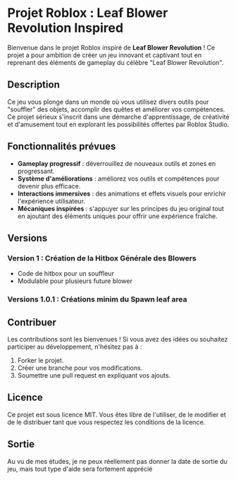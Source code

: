# Projet Roblox : **Leaf Blower Revolution Inspired**

Bienvenue dans le projet Roblox inspiré de **Leaf Blower Revolution** ! Ce projet a pour ambition de créer un jeu innovant et captivant tout en reprenant des éléments de gameplay du célèbre "Leaf Blower Revolution". 

## Description

Ce jeu vous plonge dans un monde où vous utilisez divers outils pour "souffler" des objets, accomplir des quêtes et améliorer vos compétences. Ce projet sérieux s'inscrit dans une démarche d'apprentissage, de créativité et d'amusement tout en explorant les possibilités offertes par Roblox Studio.

## Fonctionnalités prévues

- **Gameplay progressif** : déverrouillez de nouveaux outils et zones en progressant.
- **Système d'améliorations** : améliorez vos outils et compétences pour devenir plus efficace.
- **Interactions immersives** : des animations et effets visuels pour enrichir l'expérience utilisateur.
- **Mécaniques inspirées** : s'appuyer sur les principes du jeu original tout en ajoutant des éléments uniques pour offrir une expérience fraîche.

## Versions

### Version 1 : Création de la Hitbox Générale des Blowers

- Code de hitbox pour un souffleur
- Modulable pour plusieurs future blower

### Versions 1.0.1 : Créations minim du Spawn leaf area

## Contribuer

Les contributions sont les bienvenues ! Si vous avez des idées ou souhaitez participer au développement, n'hésitez pas à :

1. Forker le projet.
2. Créer une branche pour vos modifications.
3. Soumettre une pull request en expliquant vos ajouts.

## Licence

Ce projet est sous licence MIT. Vous êtes libre de l'utiliser, de le modifier et de le distribuer tant que vous respectez les conditions de la licence.

## Sortie

Au vu de mes études, je ne peux réellement pas donner la date de sortie du jeu, mais tout type d'aide sera fortement apprécié